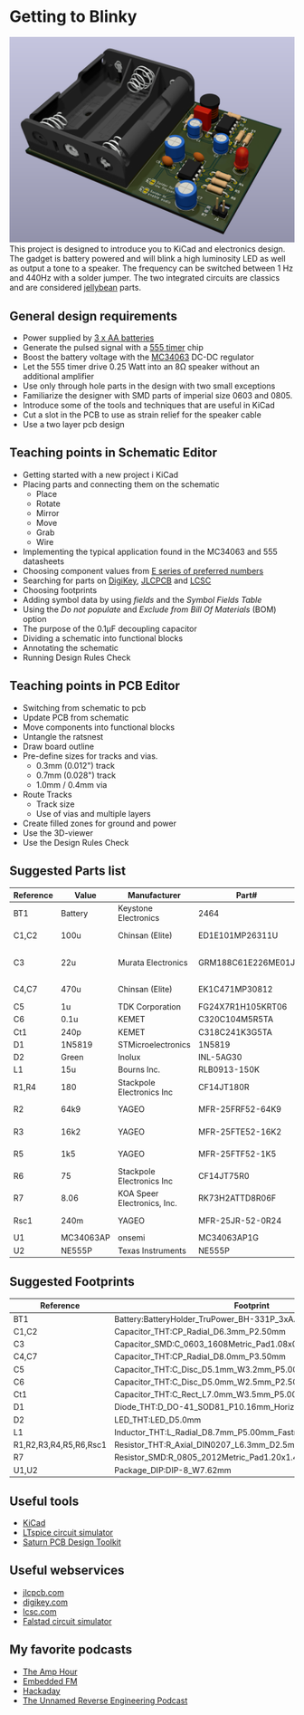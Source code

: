 # Getting to Blinky
![Rendering of the pcb](/graphics/pcb_render.png)
This project is designed to introduce you to KiCad and electronics design. The gadget is battery powered and will blink a high luminosity LED as well as output a tone to a speaker. The frequency can be switched between 1 Hz and 440Hz with a solder jumper. The two integrated circuits are classics and are considered [jellybean](https://forum.digikey.com/t/what-are-jellybean-electronic-components/46180) parts.

## General design requirements
* Power supplied by [3 x AA batteries](https://www.digikey.no/en/products/detail/keystone-electronics/2464/303813)
* Generate the pulsed signal with a [555 timer](.\datasheets\ne555.pdf) chip
* Boost the battery voltage with the [MC34063](.\datasheets\MC34063A-D.pdf) DC-DC regulator
* Let the 555 timer drive 0.25 Watt into an 8Ω speaker without an additional amplifier
* Use only through hole parts in the design with two small exceptions
* Familiarize the designer with SMD parts of imperial size 0603 and 0805.
* Introduce some of the tools and techniques that are useful in KiCad
* Cut a slot in the PCB to use as strain relief for the speaker cable
* Use a two layer pcb design

## Teaching points in Schematic Editor
* Getting started with a new project i KiCad
* Placing parts and connecting them on the schematic
    * Place
    * Rotate
    * Mirror
    * Move
    * Grab
    * Wire
* Implementing the typical application found in the MC34063 and 555 datasheets
* Choosing component values from [E series of preferred numbers](https://en.wikipedia.org/wiki/E_series_of_preferred_numbers)
* Searching for parts on [DigiKey](https://digikey.com), [JLCPCB](https://jlcpcb.com/parts) and [LCSC](https://www.lcsc.com/)
* Choosing footprints
* Adding symbol data by using *fields* and the *Symbol Fields Table*
* Using the *Do not populate* and *Exclude from Bill Of Materials* (BOM) option
* The purpose of the 0.1µF decoupling capacitor
* Dividing a schematic into functional blocks
* Annotating the schematic
* Running Design Rules Check

## Teaching points in PCB Editor
* Switching from schematic to pcb
* Update PCB from schematic
* Move components into functional blocks
* Untangle the ratsnest
* Draw board outline
* Pre-define sizes for tracks and vias.
    * 0.3mm (0.012") track
    * 0.7mm (0.028") track
    * 1.0mm / 0.4mm via
* Route Tracks
    * Track size
    * Use of vias and multiple layers
* Create filled zones for ground and power
* Use the 3D-viewer
* Use the Design Rules Check


## Suggested Parts list

|Reference|Value|Manufacturer|Part#|DigiKey#|Qty|
|----------|----------|----------|----------|----------|----------|
|BT1|Battery|Keystone Electronics|2464|36-2464-ND|1|
|C1,C2|100u|Chinsan (Elite)|ED1E101MP26311U|4191-ED1E101MP26311UCT-ND|2|
|C3|22u|Murata Electronics|GRM188C61E226ME01J|490-GRM188C61E226ME01JCT-ND|1|
|C4,C7|470u|Chinsan (Elite)|EK1C471MP30812|4191-EK1C471MP30812CT-ND|2|
|C5|1u|TDK Corporation|FG24X7R1H105KRT06|445-173374-1-ND|1|
|C6|0.1u|KEMET|C320C104M5R5TA|399-9776-ND|1|
|Ct1|240p|KEMET|C318C241K3G5TA|C318C241K3G5TA-ND|1|
|D1|1N5819|STMicroelectronics|1N5819|497-6610-1-ND|1|
|D2|Green|Inolux|INL-5AG30|1830-1011-ND|1|
|L1|15u|Bourns Inc.|RLB0913-150K|RLB0913-150K-ND|1|
|R1,R4|180|Stackpole Electronics Inc|CF14JT180R|CF14JT180RCT-ND|2|
|R2|64k9|YAGEO|MFR-25FRF52-64K9|13-MFR-25FRF52-64K9CT-ND|1|
|R3|16k2|YAGEO|MFR-25FTE52-16K2|13-MFR-25FTE52-16K2CT-ND|1|
|R5|1k5|YAGEO|MFR-25FTF52-1K5|13-MFR-25FTF52-1K5CT-ND|1|
|R6|75|Stackpole Electronics Inc|CF14JT75R0|CF14JT75R0CT-ND|1|
|R7|8.06|KOA Speer Electronics, Inc.|RK73H2ATTD8R06F|2019-RK73H2ATTD8R06FCT-ND|1|
|Rsc1|240m|YAGEO|MFR-25JR-52-0R24|13-MFR-25JR-52-0R24CT-ND|1|
|U1|MC34063AP|onsemi|MC34063AP1G|MC34063AP1GOS-ND|1|
|U2|NE555P|Texas Instruments|NE555P|296-NE555P-ND|1|


## Suggested Footprints
|Reference|Footprint|
|--------|-------|
|BT1|Battery:BatteryHolder_TruPower_BH-331P_3xAA|
|C1,C2|Capacitor_THT:CP_Radial_D6.3mm_P2.50mm|
|C3|Capacitor_SMD:C_0603_1608Metric_Pad1.08x0.95mm_HandSolder|
|C4,C7|Capacitor_THT:CP_Radial_D8.0mm_P3.50mm|
|C5|Capacitor_THT:C_Disc_D5.1mm_W3.2mm_P5.00mm|
|C6|Capacitor_THT:C_Disc_D5.0mm_W2.5mm_P2.50mm|
|Ct1|Capacitor_THT:C_Rect_L7.0mm_W3.5mm_P5.00mm|
|D1|Diode_THT:D_DO-41_SOD81_P10.16mm_Horizontal|
|D2|LED_THT:LED_D5.0mm|
|L1|Inductor_THT:L_Radial_D8.7mm_P5.00mm_Fastron_07HCP|
|R1,R2,R3,R4,R5,R6,Rsc1|Resistor_THT:R_Axial_DIN0207_L6.3mm_D2.5mm_P10.16mm_Horizontal|
|R7|Resistor_SMD:R_0805_2012Metric_Pad1.20x1.40mm_HandSolder|
|U1,U2|Package_DIP:DIP-8_W7.62mm|

## Useful tools
* [KiCad](https://www.kicad.org/)
* [LTspice circuit simulator](https://www.analog.com/en/resources/design-tools-and-calculators/ltspice-simulator.html)
* [Saturn PCB Design Toolkit](https://saturnpcb.com/saturn-pcb-toolkit/)

## Useful webservices
* [jlcpcb.com](https://jlcpcb.com/)
* [digikey.com](https://www.digikey.com)
* [lcsc.com](https://www.lcsc.com/)
* [Falstad circuit simulator](https://www.falstad.com/circuit/circuitjs.html)


## My favorite podcasts
* [The Amp Hour](https://theamphour.com/)
* [Embedded FM](https://embedded.fm/)
* [Hackaday](https://hackaday.com/tag/hackaday-podcast/)
* [The Unnamed Reverse Engineering Podcast](https://unnamedre.com/)